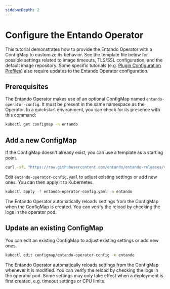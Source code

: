 ```yaml
---
sidebarDepth: 2
---
```


# Configure the Entando Operator
This tutorial demonstrates how to provide the Entando Operator with a ConfigMap to customize its behavior. See the template file below for possible settings related to image timeouts, TLS/SSL configuration, and the default image repository. Some specific tutorials (e.g. [Plugin Configuration Profiles](./plugin-configuration.md)) also require updates to the Entando Operator configuration.

## Prerequisites
The Entando Operator makes use of an optional ConfigMap named `entando-operator-config`. It must be present in the same namespace as the Operator. In a quickstart environment, you can check for its presence with this command:
```sh
kubectl get configmap -n entando
```

## Add a new ConfigMap
If the ConfigMap doesn't already exist, you can use a template as a starting point.
```sh
curl -sfL "https://raw.githubusercontent.com/entando/entando-releases/v7.0.0/dist/ge-1-1-6/samples/entando-operator-config.yaml"
```

Edit `entando-operator-config.yaml` to adjust existing settings or add new ones. You can then apply it to Kubernetes.

```sh
kubectl apply -f entando-operator-config.yaml -n entando
```

The Entando Operator automatically reloads settings from the ConfigMap when the ConfigMap is created. You can verify the reload by checking the logs in the operator pod.

## Update an existing ConfigMap
You can edit an existing ConfigMap to adjust existing settings or add new ones.
```sh 
kubectl edit configmap/entando-operator-config -n entando
```

The Entando Operator automatically reloads settings from the ConfigMap whenever it is modified. You can verify the reload by checking the logs in the operator pod. Some settings may only take effect when a deployment is first created, e.g. timeout settings or CPU limits.


